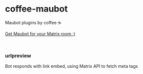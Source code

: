 # coffee-maubot

Maubot plugins by coffee ☕

[Get Maubot for your Matrix room :)](https://github.com/maubot/maubot)

<br>

### urlpreview

Bot responds with link embed, using Matrix API to fetch meta tags
